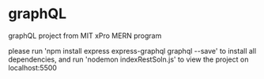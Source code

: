 # graphQL
graphQL project from MIT xPro MERN program

please run 'npm install express express-graphql graphql --save' to install all dependencies, and run 'nodemon indexRestSoln.js' to view the project on localhost:5500
